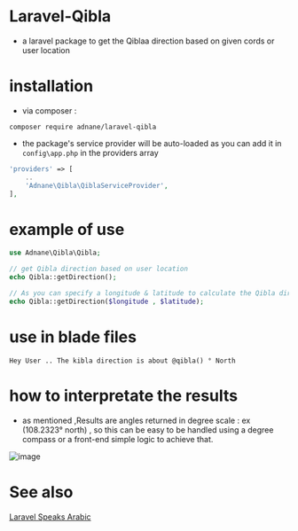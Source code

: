 # Laravel-Qibla 
- a laravel package to get the Qiblaa direction based on given cords or user location 

# installation 
- via composer : 
``` 
composer require adnane/laravel-qibla
```
- the package's service provider will be auto-loaded as you can add it in ```config\app.php``` in the providers array 
```php 
'providers' => [
    ..
    'Adnane\Qibla\QiblaServiceProvider',
],
```

# example of use 
```php 
use Adnane\Qibla\Qibla;

// get Qibla direction based on user location 
echo Qibla::getDirection();

// As you can specify a longitude & latitude to calculate the Qibla direction from 
echo Qibla::getDirection($longitude , $latitude); 
```
# use in blade files

``` 
Hey User .. The kibla direction is about @qibla() ° North 
```
# how to interpretate the results 
- as mentioned ,Results are angles returned in degree scale : ex (108.2323° north) , so this can be easy to be handled using a degree compass or a front-end simple logic to achieve that.  

![image](https://www.pngarea.com/pngs/3/5012644_compass-png-boxing-the-compass-with-degree-png.png)


# See also  
[Laravel Speaks Arabic](https://github.com/adnane-ka/laravel-speaks-arabic)
